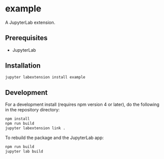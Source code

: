 # example

A JupyterLab extension.


## Prerequisites

* JupyterLab

## Installation

```bash
jupyter labextension install example
```

## Development

For a development install (requires npm version 4 or later), do the following in the repository directory:

```bash
npm install
npm run build
jupyter labextension link .
```

To rebuild the package and the JupyterLab app:

```bash
npm run build
jupyter lab build
```

